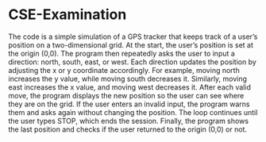 # CSE-Examination

The code is a simple simulation of a GPS tracker that keeps track of a user’s position on a two-dimensional grid. At the start, the user’s position is set at the origin (0,0). The program then repeatedly asks the user to input a direction: north, south, east, or west. Each direction updates the position by adjusting the x or y coordinate accordingly. For example, moving north increases the y value, while moving south decreases it. Similarly, moving east increases the x value, and moving west decreases it. After each valid move, the program displays the new position so the user can see where they are on the grid. If the user enters an invalid input, the program warns them and asks again without changing the position. The loop continues until the user types STOP, which ends the session. Finally, the program shows the last position and checks if the user returned to the origin (0,0) or not.
